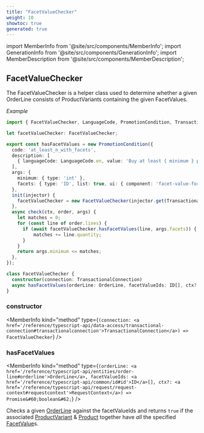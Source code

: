 ```yaml
---
title: "FacetValueChecker"
weight: 10
showtoc: true
generated: true
---
```

<!-- This file was generated from the Vendure source. Do not modify. Instead, re-run the "docs:build" script -->
import MemberInfo from '@site/src/components/MemberInfo';
import GenerationInfo from '@site/src/components/GenerationInfo';
import MemberDescription from '@site/src/components/MemberDescription';


## FacetValueChecker

<GenerationInfo sourceFile="packages/core/src/config/promotion/utils/facet-value-checker.ts" sourceLine="48" packageName="@vendure/core" />

The FacetValueChecker is a helper class used to determine whether a given OrderLine consists
of ProductVariants containing the given FacetValues.

*Example*

```ts
import { FacetValueChecker, LanguageCode, PromotionCondition, TransactionalConnection } from '@vendure/core';

let facetValueChecker: FacetValueChecker;

export const hasFacetValues = new PromotionCondition({
  code: 'at_least_n_with_facets',
  description: [
    { languageCode: LanguageCode.en, value: 'Buy at least { minimum } products with the given facets' },
  ],
  args: {
    minimum: { type: 'int' },
    facets: { type: 'ID', list: true, ui: { component: 'facet-value-form-input' } },
  },
  init(injector) {
    facetValueChecker = new FacetValueChecker(injector.get(TransactionalConnection));
  },
  async check(ctx, order, args) {
    let matches = 0;
    for (const line of order.lines) {
      if (await facetValueChecker.hasFacetValues(line, args.facets)) {
          matches += line.quantity;
      }
    }
    return args.minimum <= matches;
  },
});
```

```ts title="Signature"
class FacetValueChecker {
  constructor(connection: TransactionalConnection)
  async hasFacetValues(orderLine: OrderLine, facetValueIds: ID[], ctx?: RequestContext) => Promise<boolean>;
}
```

<div className="members-wrapper">

### constructor

<MemberInfo kind="method" type={`(connection: <a href='/reference/typescript-api/data-access/transactional-connection#transactionalconnection'>TransactionalConnection</a>) => FacetValueChecker`}   />


### hasFacetValues

<MemberInfo kind="method" type={`(orderLine: <a href='/reference/typescript-api/entities/order-line#orderline'>OrderLine</a>, facetValueIds: <a href='/reference/typescript-api/common/id#id'>ID</a>[], ctx?: <a href='/reference/typescript-api/request/request-context#requestcontext'>RequestContext</a>) => Promise&#60;boolean&#62;`}   />

Checks a given <a href='/reference/typescript-api/entities/order-line#orderline'>OrderLine</a> against the facetValueIds and returns
`true` if the associated <a href='/reference/typescript-api/entities/product-variant#productvariant'>ProductVariant</a> & <a href='/reference/typescript-api/entities/product#product'>Product</a> together
have *all* the specified <a href='/reference/typescript-api/entities/facet-value#facetvalue'>FacetValue</a>s.


</div>
